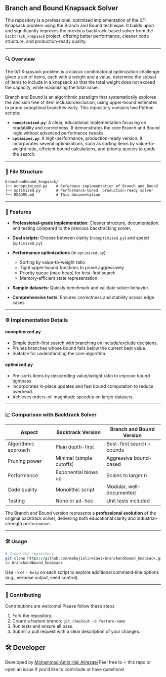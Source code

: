 ## Branch and Bound Knapsack Solver

This repository is a professional, optimized implementation of the 0/1 Knapsack problem using the Branch and Bound technique. It builds upon and significantly improves the previous backtrack-based solver from the `backtrack_knapsack` project, offering better performance, cleaner code structure, and production-ready quality.

---

### 🔍 Overview

The 0/1 Knapsack problem is a classic combinatorial optimization challenge: given a set of items, each with a weight and a value, determine the subset of items to include in a knapsack so that the total weight does not exceed the capacity, while maximizing the total value.

Branch and Bound is an algorithmic paradigm that systematically explores the decision tree of item inclusion/exclusion, using upper-bound estimates to prune suboptimal branches early. This repository contains two Python scripts:

* **`nonoptimized.py`**: A clear, educational implementation focusing on readability and correctness. It demonstrates the core Branch and Bound logic without advanced performance tweaks.
* **`optimized.py`**: A high-performance, production-ready version. It incorporates several optimizations, such as sorting items by value-to-weight ratio, efficient bound calculations, and priority queues to guide the search.

---

### 📁 File Structure

```
branchandbound_knapsack/
├── nonoptimized.py    # Reference implementation of Branch and Bound
├── optimized.py       # Performance-tuned, production-ready solver
└── README.md          # This documentation
```

---

### 🚀 Features

* **Professional-grade implementation**: Cleaner structure, documentation, and testing compared to the previous backtracking solver.
* **Dual scripts**: Choose between clarity (`nonoptimized.py`) and speed (`optimized.py`).
* **Performance optimizations** (in `optimized.py`):

  * Sorting by value-to-weight ratio
  * Tight upper-bound functions to prune aggressively
  * Priority queue (max-heap) for best-first search
  * Memory-efficient state representation
* **Sample datasets**: Quickly benchmark and validate solver behavior.
* **Comprehensive tests**: Ensures correctness and stability across edge cases.

---

### ⚙️ Implementation Details

#### nonoptimized.py

* Simple depth-first search with branching on include/exclude decisions.
* Prunes branches whose bound falls below the current best value.
* Suitable for understanding the core algorithm.

#### optimized.py

* Pre-sorts items by descending value/weight ratio to improve bound tightness.
* Incorporates in-place updates and fast bound computation to reduce overhead.
* Achieves orders-of-magnitude speedup on larger datasets.

---

### 📈 Comparison with Backtrack Solver

| Aspect               | Backtrack Version        | Branch and Bound Version   |
| -------------------- | ------------------------ | -------------------------- |
| Algorithmic approach | Plain depth-first        | Best-first search + bounds |
| Pruning power        | Minimal (simple cutoffs) | Aggressive bound-based     |
| Performance          | Exponential blows up     | Scales to larger n         |
| Code quality         | Monolithic script        | Modular, well-documented   |
| Testing              | None or ad-hoc           | Unit tests included        |

The Branch and Bound version represents a **professional evolution** of the original backtrack solver, delivering both educational clarity and industrial-strength performance.

---

### 🛠️ Usage

```bash
# Clone the repository
git clone https://github.com/mahajialirezaei/branchandbound_knapsack.git
cd branchandbound_knapsack
```

Use `-h` or `--help` on each script to explore additional command-line options (e.g., verbose output, seed control).

---

### 🤝 Contributing

Contributions are welcome! Please follow these steps:

1. Fork the repository.
2. Create a feature branch: `git checkout -b feature-name`
3. Run tests and ensure all pass.
4. Submit a pull request with a clear description of your changes.



## 🛠 Developer

Developed by [Mohammad Amin Haji Alirezaei](https://github.com/mahajialirezaei)
Feel free to ⭐️ this repo or open an issue if you'd like to contribute or have questions!
